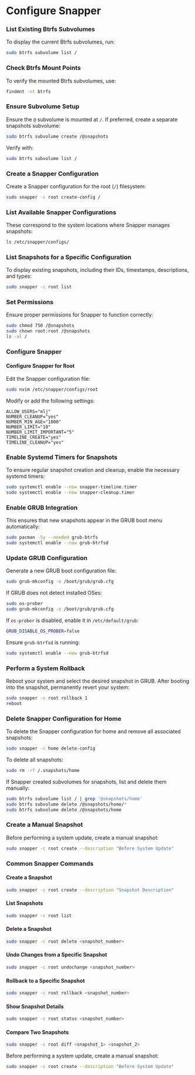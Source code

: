 # Configure Snapper

### List Existing Btrfs Subvolumes

To display the current Btrfs subvolumes, run:

```bash
sudo btrfs subvolume list /
```

### Check Btrfs Mount Points

To verify the mounted Btrfs subvolumes, use:

```bash
findmnt -nt btrfs
```

### Ensure Subvolume Setup

Ensure the `@` subvolume is mounted at `/`. If preferred, create a separate snapshots subvolume:

```bash
sudo btrfs subvolume create /@snapshots
```

Verify with:

```bash
sudo btrfs subvolume list /
```

### Create a Snapper Configuration

Create a Snapper configuration for the root (`/`) filesystem:

```bash
sudo snapper -c root create-config /
```

### List Available Snapper Configurations

These correspond to the system locations where Snapper manages snapshots:

```bash
ls /etc/snapper/configs/
```

### List Snapshots for a Specific Configuration

To display existing snapshots, including their IDs, timestamps, descriptions, and types:

```bash
sudo snapper -c root list
```

### Set Permissions

Ensure proper permissions for Snapper to function correctly:

```bash
sudo chmod 750 /@snapshots
sudo chown root:root /@snapshots
ls -al /
```

### Configure Snapper

#### Configure Snapper for Root

Edit the Snapper configuration file:

```bash
sudo nvim /etc/snapper/configs/root
```

Modify or add the following settings:

```plaintext
ALLOW_USERS="mlj"
NUMBER_CLEANUP="yes"
NUMBER_MIN_AGE="1800"
NUMBER_LIMIT="10"
NUMBER_LIMIT_IMPORTANT="5"
TIMELINE_CREATE="yes"
TIMELINE_CLEANUP="yes"
```

### Enable Systemd Timers for Snapshots

To ensure regular snapshot creation and cleanup, enable the necessary systemd timers:

```bash
sudo systemctl enable --now snapper-timeline.timer
sudo systemctl enable --now snapper-cleanup.timer
```
### Enable GRUB Integration

This ensures that new snapshots appear in the GRUB boot menu automatically:

```bash
sudo pacman -Sy --needed grub-btrfs
sudo systemctl enable --now grub-btrfsd
```

### Update GRUB Configuration

Generate a new GRUB boot configuration file:

```bash
sudo grub-mkconfig -o /boot/grub/grub.cfg
```

If GRUB does not detect installed OSes:

```bash
sudo os-prober
sudo grub-mkconfig -o /boot/grub/grub.cfg
```

If `os-prober` is disabled, enable it in `/etc/default/grub`:

```bash
GRUB_DISABLE_OS_PROBER=false
```

Ensure `grub-btrfsd` is running:

```bash
sudo systemctl enable --now grub-btrfsd
```

### Perform a System Rollback

Reboot your system and select the desired snapshot in GRUB. After booting into the snapshot, permanently revert your system:

```bash
sudo snapper -c root rollback 1
reboot
```

### Delete Snapper Configuration for Home

To delete the Snapper configuration for home and remove all associated snapshots:

```bash
sudo snapper -c home delete-config
```

To delete all snapshots:

```bash
sudo rm -rf /.snapshots/home
```

If Snapper created subvolumes for snapshots, list and delete them manually:

```bash
sudo btrfs subvolume list / | grep '@snapshots/home'
sudo btrfs subvolume delete /@snapshots/home/*
sudo btrfs subvolume delete /@snapshots/home
```

### Create a Manual Snapshot

Before performing a system update, create a manual snapshot:

```bash
sudo snapper -c root create --description "Before System Update"
```

### Common Snapper Commands

#### Create a Snapshot

```bash
sudo snapper -c root create --description "Snapshot Description"
```

#### List Snapshots

```bash
sudo snapper -c root list
```

#### Delete a Snapshot

```bash
sudo snapper -c root delete <snapshot_number>
```

#### Undo Changes from a Specific Snapshot

```bash
sudo snapper -c root undochange <snapshot_number>
```

#### Rollback to a Specific Snapshot

```bash
sudo snapper -c root rollback <snapshot_number>
```

#### Show Snapshot Details

```bash
sudo snapper -c root status <snapshot_number>
```

#### Compare Two Snapshots

```bash
sudo snapper -c root diff <snapshot_1> <snapshot_2>
```

Before performing a system update, create a manual snapshot:

```bash
sudo snapper -c root create --description "Before System Update"
```

